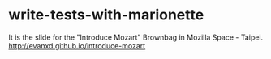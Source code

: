 # write-tests-with-marionette

It is the slide for the "Introduce Mozart" Brownbag in Mozilla Space - Taipei.
http://evanxd.github.io/introduce-mozart
